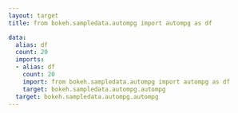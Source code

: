 ```yaml
---
layout: target
title: from bokeh.sampledata.autompg import autompg as df

data:
  alias: df
  count: 20
  imports:
  - alias: df
    count: 20
    import: from bokeh.sampledata.autompg import autompg as df
    target: bokeh.sampledata.autompg.autompg
  target: bokeh.sampledata.autompg.autompg
---
```

